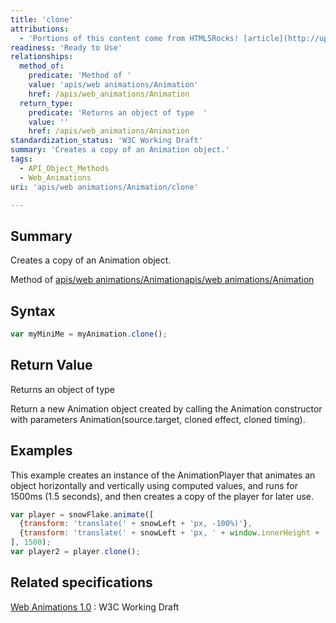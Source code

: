 ```yaml
---
title: 'clone'
attributions:
  - 'Portions of this content come from HTML5Rocks! [article](http://updates.html5rocks.com/2014/05/Web-Animations---element-animate-is-now-in-Chrome-36)'
readiness: 'Ready to Use'
relationships:
  method_of:
    predicate: 'Method of '
    value: 'apis/web animations/Animation'
    href: /apis/web_animations/Animation
  return_type:
    predicate: 'Returns an object of type  '
    value: ''
    href: /apis/web_animations/Animation
standardization_status: 'W3C Working Draft'
summary: 'Creates a copy of an Animation object.'
tags:
  - API_Object_Methods
  - Web_Animations
uri: 'apis/web animations/Animation/clone'

---
```

## Summary

Creates a copy of an Animation object.

Method of [apis/web animations/Animation](/apis/web_animations/Animation)[apis/web animations/Animation](/apis/web_animations/Animation)

## Syntax

``` js
var myMiniMe = myAnimation.clone();
```

## Return Value

Returns an object of type

Return a new Animation object created by calling the Animation constructor with parameters Animation(source.target, cloned effect, cloned timing).

## Examples

This example creates an instance of the AnimationPlayer that animates an object horizontally and vertically using computed values, and runs for 1500ms (1.5 seconds), and then creates a copy of the player for later use.

``` js
var player = snowFlake.animate([
  {transform: 'translate(' + snowLeft + 'px, -100%)'},
  {transform: 'translate(' + snowLeft + 'px, ' + window.innerHeight + 'px)'}
], 1500);
var player2 = player.clone();
```

## Related specifications

[Web Animations 1.0](http://www.w3.org/TR/web-animations/)
:   W3C Working Draft
